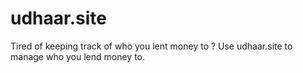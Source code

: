 # udhaar.site
Tired of keeping track of who you lent money to ? Use udhaar.site to manage who you lend money to.
